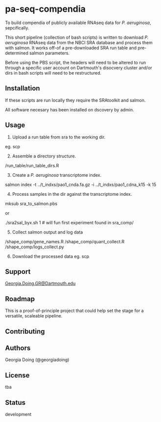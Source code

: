 # pa-seq-compendia

To build compendia of publicly available RNAseq data for *P. aeruginosa*, sepcifically.

This short pipeline (collection of bash scripts) is written to download *P. aeruginosa*
RNAseq data from the NBCI SRA database and process them with salmon. It works off-of
a pre-downloaded SRA run table and pre-determined salmon parameters.

Before using the PBS script, the headers will need to be altered to run through a specific user
account on Dartmouth's disocvery cluster and/or dirs in bash scripts will need to be
restructured. 

## Installation

If these scripts are run locally they require the SRAtoolkit and salmon.

All software necesary has been installed on dscovery by admin.

## Usage

1. Upload a run table from sra to the working dir.

eg. scp

2. Assemble a directory structure.

/run_table/run_table_dirs.R

3. Create a *P. aeruginosa* transcriptome index.

salmon index -t ../t_indxs/pao1_cnda.fa.gz -i ../t_indxs/pao1_cdna_k15 -k 15


4. Process samples in the dir against the transcriptome index.

mksub sra_to_salmon.pbs

or

./sra2sal_byx.sh 1 # will fun first experiment found in sra_comp/

5. Collect salmon output and log data

/shape_comp/gene_names.R
/shape_comp/quant_collect.R
/shape_comp/logs_collect.py

6. Download the processed data
eg. scp


## Support

Georgia.Doing.GR@Dartmouth.edu

## Roadmap

This is a proof-of-principle project that could help set the stage for
a versatile, scaleable pipeline.

## Contributing

## Authors

Georgia Doing (@georgiadoing)
## License

tba

## Status

development
